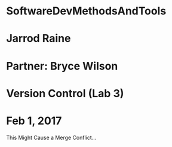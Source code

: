 # SoftwareDevMethodsAndTools
# Jarrod Raine
# Partner: Bryce Wilson
# Version Control (Lab 3)
# Feb 1, 2017
This Might Cause a Merge Conflict...
